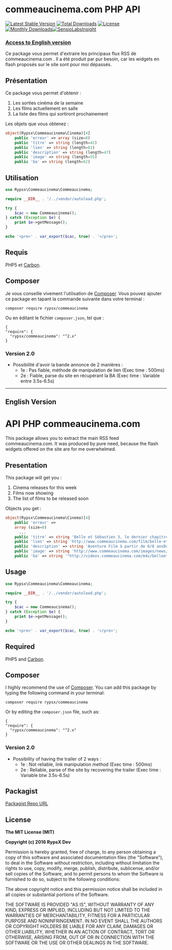 commeaucinema.com PHP API
=======================

[![Latest Stable Version](https://poser.pugx.org/rypsx/commeaucinema/v/stable?format=flat-square)](https://packagist.org/packages/rypsx/commeaucinema) [![Total Downloads](https://poser.pugx.org/rypsx/commeaucinema/downloads?format=flat-square)](https://packagist.org/packages/rypsx/commeaucinema) [![License](https://poser.pugx.org/rypsx/commeaucinema/license?format=flat-square)](https://packagist.org/packages/rypsx/commeaucinema) [![Monthly Downloads](https://poser.pugx.org/rypsx/commeaucinema/d/monthly?format=flat-square)](https://packagist.org/packages/rypsx/commeaucinema)[![SensioLabsInsight](https://insight.sensiolabs.com/projects/219dc895-5a91-419d-97b1-5a8aebe5f498/mini.png)](https://insight.sensiolabs.com/projects/219dc895-5a91-419d-97b1-5a8aebe5f498)

### [Access to English version](#english)

Ce package vous permet d'extraire les principaux flux RSS de commeaucinema.com . Il a été produit par pur besoin, car les widgets en flash proposés sur le site sont pour moi dépassés.

## Présentation

Ce package vous permet d'obtenir :

1. Les sorties cinéma de la semaine
2. Les films actuellement en salle
3. La liste des films qui sortiront prochainement

Les objets que vous obtenez :

```php
object(Rypsx\Commeaucinema\Cinema)[4]
	public 'erreur' => array (size=0)
	public 'titre' => string (length=42)
	public 'lien' => string (length=81)
	public 'description' => string (length=47)
	public 'image' => string (length=55)
	public 'ba' => string (length=62)
```

## Utilisation

```php
use Rypsx\Commeaucinema\Commeaucinema;

require __DIR__ . '/../vendor/autoload.php';

try {
    $cac = new Commeaucinema();
} catch (Exception $e) {
    print $e->getMessage();
}

echo '<pre>' . var_export($cac, true) . '</pre>';
```

## Requis

PHP5 et [Carbon](https://github.com/briannesbitt/carbon).


## Composer

Je vous conseille vivement l'utilisation de [Composer](https://getcomposer.org/).
Vous pouvez ajouter ce package en tapant la commande suivante dans votre terminal :

    composer require rypsx/commeaucinema

Ou en éditant le fichier `composer.json`, tel que :

    {
    "require": {
      "rypsx/commeaucinema": "^2.x"
    }
 

### Version 2.0
- Possibilité d'avoir la bande annonce de 2 manières :
	- 1e : Pas fiable, méthode de manipulation de lien (Exec time : 500ms)
	- 2e : Fiable, parse du site en récupérant la BA (Exec time : Variable entre 3.5s-6.5s)

---

## English Version <a id="english"></a> 

# API PHP commeaucinema.com

This package allows you to extract the main RSS feed commeaucinema.com. It was produced by pure need, because the flash widgets offered on the site are for me overwhelmed.

## Presentation

This package will get you :

1. Cinema releases for this week
2. Films now showing
3. The list of films to be released soon

Objects you get :
```php
object(Rypsx\Commeaucinema\Cinema)[4]
	public 'erreur' => 
	array (size=0)
	  ...
	public 'titre' => string 'Belle et Sébastien 3, le dernier chapitre' (length=42)
	public 'lien' => string 'http://www.commeaucinema.com/film/belle-et-sebastien-3-le-dernier-chapitre,361544' (length=81)
	public 'description' => string 'Aventure Film à partir de 6/8 ansDurée : 1h37' (length=47)
	public 'image' => string 'http://www.commeaucinema.com/images/news/133_361544.jpg' (length=55)
	public 'ba' => string '"http://videos.commeaucinema.com/m4v/belleetsebastien3_fa.m4v"' (length=62)
```
## Usage

```php
use Rypsx\Commeaucinema\Commeaucinema;

require __DIR__ . '/../vendor/autoload.php';

try {
    $cac = new Commeaucinema();
} catch (Exception $e) {
    print $e->getMessage();
}

echo '<pre>' . var_export($cac, true) . '</pre>';
```

## Required

PHP5 and [Carbon](https://github.com/briannesbitt/carbon).


## Composer

I highly recommend the use of [Composer](https://getcomposer.org/).
You can add this package by typing the following command in your terminal:

    composer require rypsx/commeaucinema

Or by editing the `composer.json` file, such as:

    {
    "require": {
      "rypsx/commeaucinema": "^2.x"
    }

### Version 2.0
- Possibility of having the trailer of 2 ways :
	- 1e : Not reliable, link manipulation method (Exec time : 500ms)
	- 2e : Reliable, parse of the site by recovering the trailer (Exec time : Variable btw 3.5s-6.5s)

## Packagist

[Packagist Repo URL](https://packagist.org/packages/rypsx/commeaucinema)

## License

**The MIT License (MIT)**

**Copyright (c) 2016 RypsX Dev**

Permission is hereby granted, free of charge, to any person obtaining a copy
of this software and associated documentation files (the "Software"), to deal
in the Software without restriction, including without limitation the rights
to use, copy, modify, merge, publish, distribute, sublicense, and/or sell
copies of the Software, and to permit persons to whom the Software is
furnished to do so, subject to the following conditions:

The above copyright notice and this permission notice shall be included in all
copies or substantial portions of the Software.

THE SOFTWARE IS PROVIDED "AS IS", WITHOUT WARRANTY OF ANY KIND, EXPRESS OR
IMPLIED, INCLUDING BUT NOT LIMITED TO THE WARRANTIES OF MERCHANTABILITY,
FITNESS FOR A PARTICULAR PURPOSE AND NONINFRINGEMENT. IN NO EVENT SHALL THE
AUTHORS OR COPYRIGHT HOLDERS BE LIABLE FOR ANY CLAIM, DAMAGES OR OTHER
LIABILITY, WHETHER IN AN ACTION OF CONTRACT, TORT OR OTHERWISE, ARISING FROM,
OUT OF OR IN CONNECTION WITH THE SOFTWARE OR THE USE OR OTHER DEALINGS IN THE
SOFTWARE.